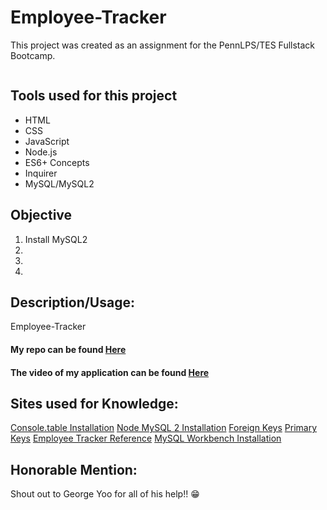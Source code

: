 # Employee-Tracker


This project was created as an assignment for the PennLPS/TES Fullstack Bootcamp.

<img src= "">


## Tools used for this project
- HTML
- CSS
- JavaScript
- Node.js
- ES6+ Concepts
- Inquirer
- MySQL/MySQL2


## Objective
1.	Install MySQL2
2.	
3. 
4. 


## Description/Usage: 
Employee-Tracker


#### My repo can be found [Here](https://github.com/bmralph87/Employee-Tracker)

#### The video of my application can be found [Here]()


## Sites used for Knowledge:

[Console.table Installation](https://www.npmjs.com/package/console.table)
[Node MySQL 2 Installation](https://www.npmjs.com/package/mysql2)
[Foreign Keys](https://www.w3schools.com/sql/sql_foreignkey.asp)
[Primary Keys](https://www.w3schools.com/sql/sql_primarykey.ASP)
[Employee Tracker Reference](https://github.com/dsparr1010/Emp-Tacker)
[MySQL Workbench Installation](https://dev.mysql.com/downloads/workbench/)



## Honorable Mention:

Shout out to George Yoo for all of his help!! 😁
